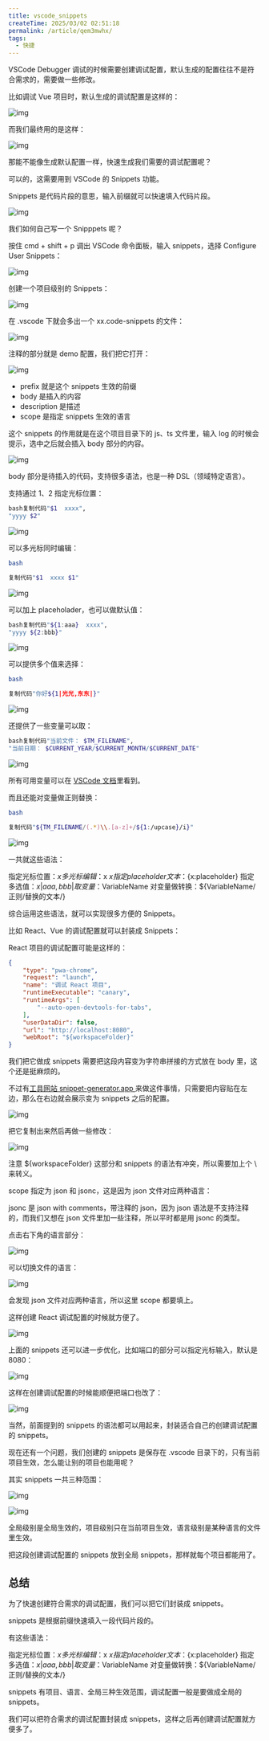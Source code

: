 ```yaml
---
title: vscode_snippets
createTime: 2025/03/02 02:51:18
permalink: /article/qem3mwhx/
tags:
  - 快捷
---
```

VSCode Debugger 调试的时候需要创建调试配置，默认生成的配置往往不是符合需求的，需要做一些修改。

比如调试 Vue 项目时，默认生成的调试配置是这样的：

![img](./VSCode_snippets/c5e1b0b22b3b4b939569f4c39d9b2e60~tplv-k3u1fbpfcp-jj-mark_1512_0_0_0_q75.awebp)

而我们最终用的是这样：

![img](./VSCode_snippets/07b9c5fd102945378ca19a0052b56a4f~tplv-k3u1fbpfcp-jj-mark_1512_0_0_0_q75.awebp)

那能不能像生成默认配置一样，快速生成我们需要的调试配置呢？

可以的，这需要用到 VSCode 的 Snippets 功能。

Snippets 是代码片段的意思，输入前缀就可以快速填入代码片段。

![img](./VSCode_snippets/dc3cf1c32c774820b112f12f23c76c6f~tplv-k3u1fbpfcp-jj-mark_1512_0_0_0_q75.awebp)

我们如何自己写一个 Snipppets 呢？

按住 cmd + shift + p 调出 VSCode 命令面板，输入 snippets，选择 Configure User Snippets：

![img](./VSCode_snippets/bcc32a28b53a4465ba9e3f6ca0bd2624~tplv-k3u1fbpfcp-jj-mark_1512_0_0_0_q75.awebp)

创建一个项目级别的 Snippets：

![img](./VSCode_snippets/c0f3581574b848408e24391b57bf24c6~tplv-k3u1fbpfcp-jj-mark_1512_0_0_0_q75.awebp)

在 .vscode 下就会多出一个 xx.code-snippets 的文件：

![img](./VSCode_snippets/f843eef9b3064bfc85615a9ff9d43443~tplv-k3u1fbpfcp-jj-mark_1512_0_0_0_q75.awebp)

注释的部分就是 demo 配置，我们把它打开：

![img](./VSCode_snippets/042e7e7665d64053810499e8feb8dd3c~tplv-k3u1fbpfcp-jj-mark_1512_0_0_0_q75.awebp)

- prefix 就是这个 snippets 生效的前缀
- body 是插入的内容
- description 是描述
- scope 是指定 snippets 生效的语言

这个 snippets 的作用就是在这个项目目录下的 js、ts 文件里，输入 log 的时候会提示，选中之后就会插入 body 部分的内容。

![img](./VSCode_snippets/f7ec854f921a4953a56cd20991c83956~tplv-k3u1fbpfcp-jj-mark_1512_0_0_0_q75.awebp)

body 部分是待插入的代码，支持很多语法，也是一种 DSL（领域特定语言）。

支持通过 $1、$2 指定光标位置：

```bash
bash复制代码"$1  xxxx",
"yyyy $2"
```

![img](./VSCode_snippets/73dee9d5da2c46859573c1f0b62aaf22~tplv-k3u1fbpfcp-jj-mark_1512_0_0_0_q75.awebp)

可以多光标同时编辑：

```bash
bash

复制代码"$1  xxxx $1"
```

![img](./VSCode_snippets/ed35db4d59004fa1ad3208986f766792~tplv-k3u1fbpfcp-jj-mark_1512_0_0_0_q75.awebp)

可以加上 placeholader，也可以做默认值：

```bash
bash复制代码"${1:aaa}  xxxx",
"yyyy ${2:bbb}"
```

![img](./VSCode_snippets/11362e30db9344b296fada45e96420e6~tplv-k3u1fbpfcp-jj-mark_1512_0_0_0_q75.awebp)

可以提供多个值来选择：

```bash
bash

复制代码"你好${1|光光,东东|}"
```

![img](./VSCode_snippets/8f7d79702ab94eaa9ac2fced34890b34~tplv-k3u1fbpfcp-jj-mark_1512_0_0_0_q75.awebp)

还提供了一些变量可以取：

```bash
bash复制代码"当前文件： $TM_FILENAME",
"当前日期： $CURRENT_YEAR/$CURRENT_MONTH/$CURRENT_DATE"
```

![img](./VSCode_snippets/9e6f26da95114b66a1eb96347ccf4ab6~tplv-k3u1fbpfcp-jj-mark_1512_0_0_0_q75.awebp)

所有可用变量可以在 [VSCode 文档](https://link.juejin.cn/?target=https%3A%2F%2Fcode.visualstudio.com%2Fdocs%2Feditor%2Fuserdefinedsnippets%23_variables)里看到。

而且还能对变量做正则替换：

```bash
bash

复制代码"${TM_FILENAME/(.*)\\.[a-z]+/${1:/upcase}/i}"
```

![img](./VSCode_snippets/a05e4333aeda48829cc791377217049b~tplv-k3u1fbpfcp-jj-mark_1512_0_0_0_q75.awebp)

一共就这些语法：

指定光标位置：$x
多光标编辑：$x $x
指定 placeholder 文本：${x:placeholder}
指定多选值：${x|aaa,bbb|}
取变量：$VariableName
对变量做转换：${VariableName/正则/替换的文本/}

综合运用这些语法，就可以实现很多方便的 Snippets。

比如 React、Vue 的调试配置就可以封装成 Snippets：

React 项目的调试配置可能是这样的：

```json
{
    "type": "pwa-chrome",
    "request": "launch",
    "name": "调试 React 项目",
    "runtimeExecutable": "canary",
    "runtimeArgs": [
        "--auto-open-devtools-for-tabs",
    ],
    "userDataDir": false,
    "url": "http://localhost:8080",
    "webRoot": "${workspaceFolder}"
}
```

我们把它做成 snippets 需要把这段内容变为字符串拼接的方式放在 body 里，这个还是挺麻烦的。

不过有[工具网站 snippet-generator.app ](https://link.juejin.cn/?target=https%3A%2F%2Fsnippet-generator.app%2F)来做这件事情，只需要把内容贴在左边，那么在右边就会展示变为 snippets 之后的配置。

![img](./VSCode_snippets/29519009346443d1a50842e3b413e1e8~tplv-k3u1fbpfcp-jj-mark_1512_0_0_0_q75.awebp)

把它复制出来然后再做一些修改：

![img](./VSCode_snippets/8e58931dabae40398074883fce9547a9~tplv-k3u1fbpfcp-jj-mark_1512_0_0_0_q75.awebp)

注意 ${workspaceFolder} 这部分和 snippets 的语法有冲突，所以需要加上个 \ 来转义。

scope 指定为 json 和 jsonc，这是因为 json 文件对应两种语言：

jsonc 是 json with comments，带注释的 json，因为 json 语法是不支持注释的，而我们又想在 json 文件里加一些注释，所以平时都是用 jsonc 的类型。

点击右下角的语言部分：

![img](./VSCode_snippets/fb30084074224ea2958559368125677d~tplv-k3u1fbpfcp-jj-mark_1512_0_0_0_q75.awebp)

可以切换文件的语言：

![img](./VSCode_snippets/d9c31435450f49f390762091c90fb688~tplv-k3u1fbpfcp-jj-mark_1512_0_0_0_q75.awebp)

会发现 json 文件对应两种语言，所以这里 scope 都要填上。

这样创建 React 调试配置的时候就方便了。

![img](./VSCode_snippets/12ed5de19d3240e0ba9af782c6462db2~tplv-k3u1fbpfcp-jj-mark_1512_0_0_0_q75.awebp)

上面的 snippets 还可以进一步优化，比如端口的部分可以指定光标输入，默认是 8080：

![img](./VSCode_snippets/b1fe972dc8594ce8b241b67e3e4e99d8~tplv-k3u1fbpfcp-jj-mark_1512_0_0_0_q75.awebp)

这样在创建调试配置的时候能顺便把端口也改了：

![img](./VSCode_snippets/46655d54da5e4865bbfc5b2355fcac0b~tplv-k3u1fbpfcp-jj-mark_1512_0_0_0_q75.awebp)

当然，前面提到的 snippets 的语法都可以用起来，封装适合自己的创建调试配置的 snippets。

现在还有一个问题，我们创建的 snippets 是保存在 .vscode 目录下的，只有当前项目生效，怎么能让别的项目也能用呢？

其实 snippets 一共三种范围：

![img](./VSCode_snippets/ebbf118868d24d06b9766f9b1e459d80~tplv-k3u1fbpfcp-jj-mark_1512_0_0_0_q75.awebp)

![img](./VSCode_snippets/c2705b9316eb4ef2a683b5327f989864~tplv-k3u1fbpfcp-jj-mark_1512_0_0_0_q75.awebp)

全局级别是全局生效的，项目级别只在当前项目生效，语言级别是某种语言的文件里生效。

把这段创建调试配置的 snippets 放到全局 snippets，那样就每个项目都能用了。

## 总结

为了快速创建符合需求的调试配置，我们可以把它们封装成 snippets。

snippets 是根据前缀快速填入一段代码片段的。

有这些语法：

指定光标位置：$x
多光标编辑：$x $x
指定 placeholder 文本：${x:placeholder}
指定多选值：${x|aaa,bbb|}
取变量：$VariableName
对变量做转换：${VariableName/正则/替换的文本/}

snippets 有项目、语言、全局三种生效范围，调试配置一般是要做成全局的 snippets。

我们可以把符合需求的调试配置封装成 snippets，这样之后再创建调试配置就方便多了。